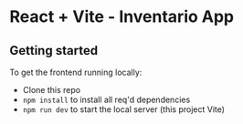 # React + Vite - Inventario App


## Getting started

To get the frontend running locally:

- Clone this repo
- `npm install` to install all req'd dependencies
- `npm run dev` to start the local server (this project Vite)





